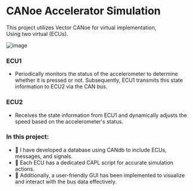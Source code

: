 # CANoe Accelerator Simulation

This project utilizes Vector CANoe for virtual implementation, <br>
Using two virtual (ECUs).

![image](https://github.com/mohamed-belall/Embedded_System_learn_in_depth_diploma/assets/77551534/1e0b009d-c64a-46e6-893d-85428c015c40)


### ECU1
- Periodically monitors the status of the accelerometer to determine whether it is pressed or not. Subsequently, ECU1 transmits this state information to ECU2 via the CAN bus.

### ECU2
- Receives the state information from ECU1 and dynamically adjusts the speed based on the accelerometer's status.


### In this project:<br>
- 🔴 I have developed a database using CANdb to include ECUs, messages, and signals. <br>
- 🔴 Each ECU has a dedicated CAPL script for accurate simulation actions. <br>
- 🔴 Additionally, a user-friendly GUI has been implemented to visualize and interact with the bus data effectively.<br>


